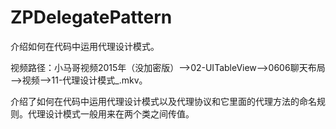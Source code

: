 # ZPDelegatePattern
介绍如何在代码中运用代理设计模式。

视频路径：小马哥视频2015年（没加密版）——>02-UITableView——>0606聊天布局——>视频——>11-代理设计模式_.mkv。

介绍了如何在代码中运用代理设计模式以及代理协议和它里面的代理方法的命名规则。代理设计模式一般用来在两个类之间传值。
